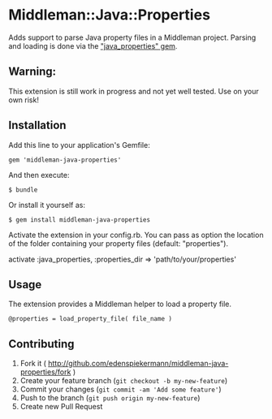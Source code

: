 # Middleman::Java::Properties

Adds support to parse Java property files in a Middleman project. Parsing and loading is done via the ["java_properties" gem](https://github.com/flergl/java-properties-for-ruby).

## Warning:
This extension is still work in progress and not yet well tested. Use on your own risk!

## Installation

Add this line to your application's Gemfile:

    gem 'middleman-java-properties'

And then execute:

    $ bundle

Or install it yourself as:

    $ gem install middleman-java-properties

Activate the extension in your config.rb. You can pass as option the location of the folder containing your property files (default: "properties").

activate :java_properties, :properties_dir => 'path/to/your/properties'

## Usage

The extension provides a Middleman helper to load a property file.


    @properties = load_property_file( file_name )


## Contributing

1. Fork it ( http://github.com/edenspiekermann/middleman-java-properties/fork )
2. Create your feature branch (`git checkout -b my-new-feature`)
3. Commit your changes (`git commit -am 'Add some feature'`)
4. Push to the branch (`git push origin my-new-feature`)
5. Create new Pull Request